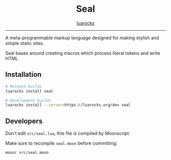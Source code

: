 <div align='center'>

# Seal

[luarocks](https://luarocks.org/modules/emmathemartian/seal)

---

</div>

A meta-programmable markup language designed for making stylish and simple
static sites.

Seal bases around creating macros which process literal tokens and write HTML.

## Installation

```sh
# Release builds
luarocks install seal

# Development builds
luarocks install --server=https://luarocks.org/dev seal
```

## Developers

Don't edit `src/seal.lua`, this file is compiled by Moonscript.

Make sure to recompile `seal.moon` before committing:

```sh
moonc src/seal.moon
```
